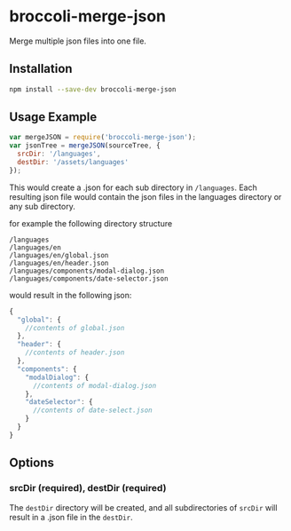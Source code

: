 # broccoli-merge-json

Merge multiple json files into one file.

## Installation

```bash
npm install --save-dev broccoli-merge-json
```

## Usage Example

```js
var mergeJSON = require('broccoli-merge-json');
var jsonTree = mergeJSON(sourceTree, {
  srcDir: '/languages',
  destDir: '/assets/languages'
});
```

This would create a .json for each sub directory in `/languages`. Each resulting
json file would contain the json files in the languages directory or any
sub directory.

for example the following directory structure

```
/languages
/languages/en
/languages/en/global.json
/languages/en/header.json
/languages/components/modal-dialog.json
/languages/components/date-selector.json
```

would result in the following json:

```js
{
  "global": {
    //contents of global.json
  },
  "header": {
    //contents of header.json
  },
  "components": {
    "modalDialog": {
      //contents of modal-dialog.json
    },
    "dateSelector": {
      //contents of date-select.json
    }
  }
}
```

## Options

### srcDir (required), destDir (required)

The `destDir` directory will be created, and all subdirectories of `srcDir`
will result in a .json file in the `destDir`.
